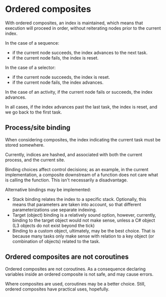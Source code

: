 # Ordered composites

With ordered composites, an index is maintained, which means that execution will proceed in order, without reiterating nodes prior to the current index.

In the case of a sequence:
- if the current node succeeds, the index advances to the next task.
- if the current node fails, the index is reset.

In the case of a selector:
- if the current node succeeds, the index is reset.
- if the current node fails, the index advances.

In the case of an activity, if the current node fails or succeeds, the index advances.

In all cases, if the index advances past the last task, the index is reset, and we go back to the first task.

## Process/site binding

When considering composites, the index indicating the current task must be stored somewhere.

Currently, indices are hashed, and associated with both the current process, and the current site.

Binding choices affect control decisions; as an example, in the current implementation, a composite downstream of a function does not care what is calling the function. This isn't necessarily a disadvantage.

Alternative bindings may be implemented:

- Stack binding relates the index to a specific stack. Optionally, this means that parameters are taken into account, so that different parameterizations use separate indexing.
- Target (object) binding is a relatively sound option, however, currently, binding to the target object would not make sense, unless a C# object (L3 objects do not exist beyond the tick)
- Binding to a custom object, ultimately, may be the best choice. That is because many tasks only make sense with relation to a key object (or combination of objects) related to the task.

## Ordered composites are not coroutines

Ordered composites are not coroutines. As a consequence declaring variables inside an ordered composite is not safe, and may cause errors.

Where composites are used, coroutines may be a better choice. Still, ordered composites have practical uses, hopefully.
